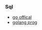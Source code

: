 ### Sql
- [go offical](https://github.com/go-sql-driver/mysql/wiki/Examples)
- [golang prog](https://www.golangprograms.com/example-of-golang-crud-using-mysql-from-scratch.html)
